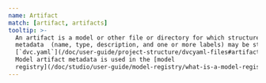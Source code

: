 ```yaml
---
name: Artifact
match: [artifact, artifacts]
tooltip: >-
  An artifact is a model or other file or directory for which structured
  metadata  (name, type, description, and one or more labels) may be stored in
  [`dvc.yaml`](/doc/user-guide/project-structure/dvcyaml-files#artifacts) files.
  Model artifact metadata is used in the [model
  registry](/doc/studio/user-guide/model-registry/what-is-a-model-registry).
---
```

